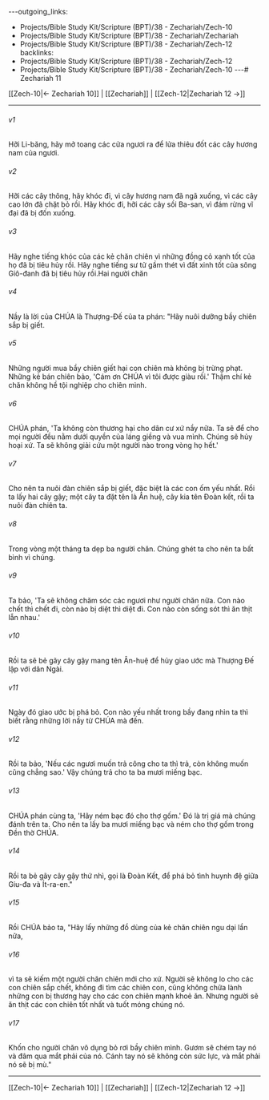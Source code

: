 ---outgoing_links:
  - Projects/Bible Study Kit/Scripture (BPT)/38 - Zechariah/Zech-10
  - Projects/Bible Study Kit/Scripture (BPT)/38 - Zechariah/Zechariah
  - Projects/Bible Study Kit/Scripture (BPT)/38 - Zechariah/Zech-12
backlinks:
  - Projects/Bible Study Kit/Scripture (BPT)/38 - Zechariah/Zech-12
  - Projects/Bible Study Kit/Scripture (BPT)/38 - Zechariah/Zech-10
---# Zechariah 11

[[Zech-10|← Zechariah 10]] | [[Zechariah]] | [[Zech-12|Zechariah 12 →]]
***



###### v1 
Hỡi Li-băng, hãy mở toang các cửa ngươi ra để lửa thiêu đốt các cây hương nam của ngươi. 

###### v2 
Hỡi các cây thông, hãy khóc đi, vì cây hương nam đã ngã xuống, vì các cây cao lớn đã chặt bỏ rồi. Hãy khóc đi, hỡi các cây sồi Ba-san, vì đám rừng vĩ đại đã bị đốn xuống. 

###### v3 
Hãy nghe tiếng khóc của các kẻ chăn chiên vì những đồng cỏ xanh tốt của họ đã bị tiêu hủy rồi. Hãy nghe tiếng sư tử gầm thét vì đất xinh tốt của sông Giô-đanh đã bị tiêu hủy rồi.Hai người chăn 

###### v4 
Nầy là lời của CHÚA là Thượng-Đế của ta phán: "Hãy nuôi dưỡng bầy chiên sắp bị giết. 

###### v5 
Những người mua bầy chiên giết hại con chiên mà không bị trừng phạt. Những kẻ bán chiên bảo, 'Cám ơn CHÚA vì tôi được giàu rồi.' Thậm chí kẻ chăn không hề tội nghiệp cho chiên mình. 

###### v6 
CHÚA phán, 'Ta không còn thương hại cho dân cư xứ nầy nữa. Ta sẽ để cho mọi người đều nằm dưới quyền của láng giềng và vua mình. Chúng sẽ hủy hoại xứ. Ta sẽ không giải cứu một người nào trong vòng họ hết.' 

###### v7 
Cho nên ta nuôi đàn chiên sắp bị giết, đặc biệt là các con ốm yếu nhất. Rồi ta lấy hai cây gậy; một cây ta đặt tên là Ân huệ, cây kia tên Đoàn kết, rồi ta nuôi đàn chiên ta. 

###### v8 
Trong vòng một tháng ta dẹp ba người chăn. Chúng ghét ta cho nên ta bất bình vì chúng. 

###### v9 
Ta bảo, 'Ta sẽ không chăm sóc các ngươi như người chăn nữa. Con nào chết thì chết đi, còn nào bị diệt thì diệt đi. Con nào còn sống sót thì ăn thịt lẫn nhau.' 

###### v10 
Rồi ta sẽ bẻ gãy cây gậy mang tên Ân-huệ để hủy giao ước mà Thượng Đế lập với dân Ngài. 

###### v11 
Ngày đó giao ước bị phá bỏ. Con nào yếu nhất trong bầy đang nhìn ta thì biết rằng những lời nầy từ CHÚA mà đến. 

###### v12 
Rồi ta bảo, 'Nếu các ngươi muốn trả công cho ta thì trả, còn không muốn cũng chẳng sao.' Vậy chúng trả cho ta ba mươi miếng bạc. 

###### v13 
CHÚA phán cùng ta, 'Hãy ném bạc đó cho thợ gốm.' Đó là trị giá mà chúng đánh trên ta. Cho nên ta lấy ba mươi miếng bạc và ném cho thợ gốm trong Đền thờ CHÚA. 

###### v14 
Rồi ta bẻ gãy cây gậy thứ nhì, gọi là Đoàn Kết, để phá bỏ tình huynh đệ giữa Giu-đa và Ít-ra-en." 

###### v15 
Rồi CHÚA bảo ta, "Hãy lấy những đồ dùng của kẻ chăn chiên ngu dại lần nữa, 

###### v16 
vì ta sẽ kiếm một người chăn chiên mới cho xứ. Người sẽ không lo cho các con chiên sắp chết, không đi tìm các chiên con, cũng không chữa lành những con bị thương hay cho các con chiên mạnh khoẻ ăn. Nhưng người sẽ ăn thịt các con chiên tốt nhất và tuốt móng chúng nó. 

###### v17 
Khốn cho người chăn vô dụng bỏ rơi bầy chiên mình. Gươm sẽ chém tay nó và đâm qua mắt phải của nó. Cánh tay nó sẽ không còn sức lực, và mắt phải nó sẽ bị mù."

***
[[Zech-10|← Zechariah 10]] | [[Zechariah]] | [[Zech-12|Zechariah 12 →]]
